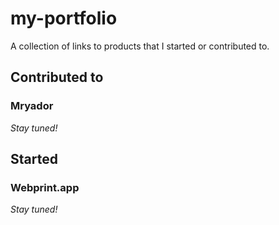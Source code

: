 # my-portfolio
A collection of links to products that I started or contributed to.

## Contributed to

### Mryador
_Stay tuned!_

## Started

### Webprint.app
_Stay tuned!_


